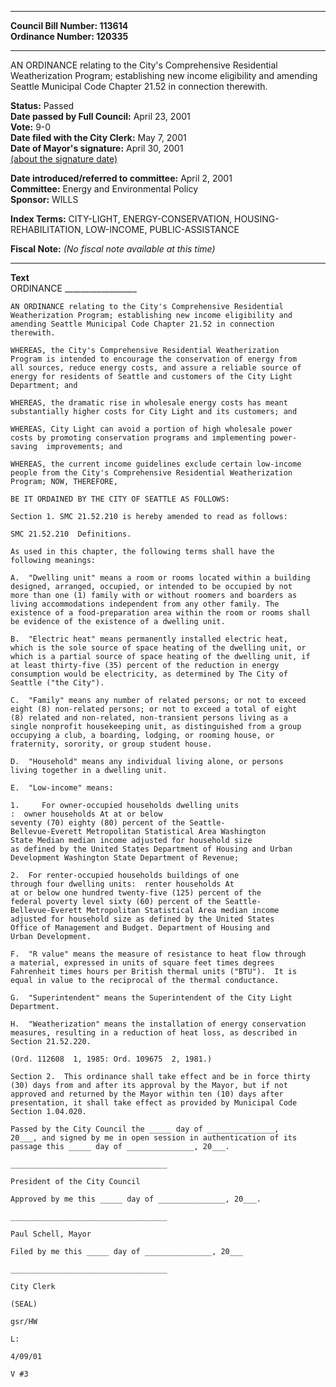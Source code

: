 * * * * *  
  
**Council Bill Number: [](#h0)[](#h2)113614**   
**Ordinance Number: 120335**  
  
* * * * *  
  
AN ORDINANCE relating to the City's Comprehensive Residential Weatherization Program; establishing new income eligibility and amending Seattle Municipal Code Chapter 21.52 in connection therewith.  
  
**Status:** Passed   
**Date passed by Full Council:** April 23, 2001   
**Vote:** 9-0   
**Date filed with the City Clerk:** May 7, 2001   
**Date of Mayor's signature:** April 30, 2001   
[(about the signature date)](/~public/approvaldate.htm)   
  
  
**Date introduced/referred to committee:** April 2, 2001   
**Committee:** Energy and Environmental Policy   
**Sponsor:** WILLS   
  
**Index Terms:** CITY-LIGHT, ENERGY-CONSERVATION, HOUSING-REHABILITATION, LOW-INCOME, PUBLIC-ASSISTANCE  
  
**Fiscal Note:** *(No fiscal note available at this time)*  
  
* * * * *  
  
**Text**  
    ORDINANCE __________________  
  
    AN ORDINANCE relating to the City's Comprehensive Residential  
    Weatherization Program; establishing new income eligibility and  
    amending Seattle Municipal Code Chapter 21.52 in connection  
    therewith.  
  
    WHEREAS, the City's Comprehensive Residential Weatherization  
    Program is intended to encourage the conservation of energy from  
    all sources, reduce energy costs, and assure a reliable source of  
    energy for residents of Seattle and customers of the City Light  
    Department; and  
  
    WHEREAS, the dramatic rise in wholesale energy costs has meant  
    substantially higher costs for City Light and its customers; and  
  
    WHEREAS, City Light can avoid a portion of high wholesale power  
    costs by promoting conservation programs and implementing power-  
    saving  improvements; and  
  
    WHEREAS, the current income guidelines exclude certain low-income  
    people from the City's Comprehensive Residential Weatherization  
    Program; NOW, THEREFORE,  
  
    BE IT ORDAINED BY THE CITY OF SEATTLE AS FOLLOWS:  
  
    Section 1. SMC 21.52.210 is hereby amended to read as follows:  
  
    SMC 21.52.210  Definitions.  
  
    As used in this chapter, the following terms shall have the  
    following meanings:  
  
    A.  "Dwelling unit" means a room or rooms located within a building  
    designed, arranged, occupied, or intended to be occupied by not  
    more than one (1) family with or without roomers and boarders as  
    living accommodations independent from any other family. The  
    existence of a food-preparation area within the room or rooms shall  
    be evidence of the existence of a dwelling unit.  
  
    B.  "Electric heat" means permanently installed electric heat,  
    which is the sole source of space heating of the dwelling unit, or  
    which is a partial source of space heating of the dwelling unit, if  
    at least thirty-five (35) percent of the reduction in energy  
    consumption would be electricity, as determined by The City of  
    Seattle ("the City").  
  
    C.  "Family" means any number of related persons; or not to exceed  
    eight (8) non-related persons; or not to exceed a total of eight  
    (8) related and non-related, non-transient persons living as a  
    single nonprofit housekeeping unit, as distinguished from a group  
    occupying a club, a boarding, lodging, or rooming house, or  
    fraternity, sorority, or group student house.  
  
    D.  "Household" means any individual living alone, or persons  
    living together in a dwelling unit.  
  
    E.  "Low-income" means:  
  
    1.     For owner-occupied households dwelling units  
    :  owner households At at or below   
    seventy (70) eighty (80) percent of the Seattle-  
    Bellevue-Everett Metropolitan Statistical Area Washington  
    State Median median income adjusted for household size  
    as defined by the United States Department of Housing and Urban  
    Development Washington State Department of Revenue;  
  
    2.  For renter-occupied households buildings of one  
    through four dwelling units:  renter households At   
    at or below one hundred twenty-five (125) percent of the  
    federal poverty level sixty (60) percent of the Seattle-  
    Bellevue-Everett Metropolitan Statistical Area median income  
    adjusted for household size as defined by the United States   
    Office of Management and Budget. Department of Housing and  
    Urban Development.  
  
    F.  "R value" means the measure of resistance to heat flow through  
    a material, expressed in units of square feet times degrees  
    Fahrenheit times hours per British thermal units ("BTU").  It is  
    equal in value to the reciprocal of the thermal conductance.  
  
    G.  "Superintendent" means the Superintendent of the City Light  
    Department.  
  
    H.  "Weatherization" means the installation of energy conservation  
    measures, resulting in a reduction of heat loss, as described in  
    Section 21.52.220.  
  
    (Ord. 112608  1, 1985: Ord. 109675  2, 1981.)  
  
    Section 2.  This ordinance shall take effect and be in force thirty  
    (30) days from and after its approval by the Mayor, but if not  
    approved and returned by the Mayor within ten (10) days after  
    presentation, it shall take effect as provided by Municipal Code  
    Section 1.04.020.  
  
    Passed by the City Council the _____ day of _______________,  
    20___, and signed by me in open session in authentication of its  
    passage this _____ day of _______________, 20___.  
  
    ___________________________________  
  
    President of the City Council  
  
    Approved by me this _____ day of _______________, 20___.  
  
    ___________________________________  
  
    Paul Schell, Mayor  
  
    Filed by me this _____ day of _______________, 20___  
  
    ___________________________________  
  
    City Clerk  
  
    (SEAL)  
  
    gsr/HW  
  
    L:  
  
    4/09/01  
  
    V #3  
